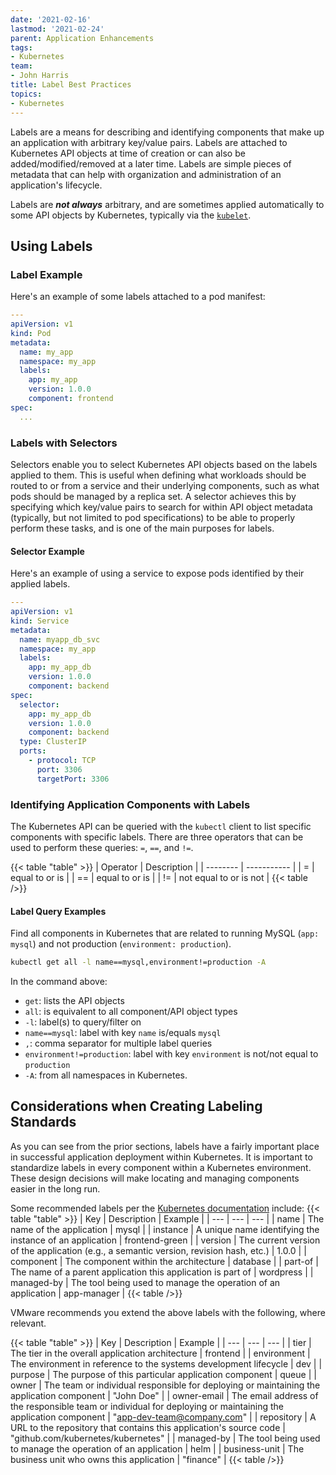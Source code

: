 ```yaml
---
date: '2021-02-16'
lastmod: '2021-02-24'
parent: Application Enhancements
tags:
- Kubernetes
team:
- John Harris
title: Label Best Practices
topics:
- Kubernetes
---
```


Labels are a means for describing and identifying components that make up an
application with arbitrary key/value pairs. Labels are attached to Kubernetes
API objects at time of creation or can also be added/modified/removed at a later
time. Labels are simple pieces of metadata that can help with organization and
administration of an application's lifecycle.

Labels are **_not always_** arbitrary, and are sometimes applied automatically to
some API objects by Kubernetes, typically via the
[`kubelet`](https://kubernetes.io/docs/reference/kubernetes-api/labels-annotations-taints/).

## Using Labels

### Label Example

Here's an example of some labels attached to a pod manifest:

```yaml
---
apiVersion: v1
kind: Pod
metadata:
  name: my_app
  namespace: my_app
  labels:
    app: my_app
    version: 1.0.0
    component: frontend
spec:
  ...
```

### Labels with Selectors

Selectors enable you to select Kubernetes API objects based on the labels
applied to them. This is useful when defining what workloads should be routed
to or from a service and their underlying components, such as what pods should
be managed by a replica set. A selector achieves this by specifying which
key/value pairs to search for within API object metadata (typically, but not
limited to pod specifications) to be able to properly perform these tasks, and
is one of the main purposes for labels.

#### Selector Example

Here's an example of using a service to expose pods identified by their applied
labels.

```yaml
---
apiVersion: v1
kind: Service
metadata:
  name: myapp_db_svc
  namespace: my_app
  labels:
    app: my_app_db
    version: 1.0.0
    component: backend
spec:
  selector:
    app: my_app_db
    version: 1.0.0
    component: backend
  type: ClusterIP
  ports:
    - protocol: TCP
      port: 3306
      targetPort: 3306
```

### Identifying Application Components with Labels

The Kubernetes API can be queried with the `kubectl` client to list specific
components with specific labels. There are three operators that can be used to
perform these queries: `=`, `==`, and `!=`.

{{< table "table" >}}
| Operator | Description |
| -------- | ----------- |
| =        | equal to or is |
| ==       | equal to or is |
| !=       | not equal to or is not |
{{< table />}}
#### Label Query Examples

Find all components in Kubernetes that are related to running MySQL
(`app: mysql`) and not production (`environment: production`).

```bash
kubectl get all -l name==mysql,environment!=production -A
```

In the command above:

- `get`: lists the API objects
- `all`: is equivalent to all component/API object types
- `-l`: label(s) to query/filter on
- `name==mysql`: label with key `name` is/equals `mysql`
- `,`: comma separator for multiple label queries
- `environment!=production`: label with key `environment` is not/not equal to
  `production`
- `-A`: from all namespaces in Kubernetes.

## Considerations when Creating Labeling Standards

As you can see from the prior sections, labels have a fairly important place in
successful application deployment within Kubernetes. It is important
to standardize labels in every component within a Kubernetes environment.
These design decisions will make
locating and managing components easier in the long run.

Some recommended labels per the
[Kubernetes documentation](https://kubernetes.io/docs/concepts/overview/working-with-objects/common-labels/)
include:
{{< table "table" >}}
| Key | Description | Example |
| --- | --- | --- |
| name | The name of the application | mysql |
| instance | A unique name identifying the instance of an application | frontend-green |
| version | The current version of the application (e.g., a semantic version, revision hash, etc.) | 1.0.0 |
| component | The component within the architecture | database |
| part-of | The name of a parent application this application is part of | wordpress |
| managed-by | The tool being used to manage the operation of an application | app-manager |
{{< table />}}

VMware recommends you extend the above labels with the following, where relevant.

{{< table "table" >}}
| Key | Description | Example |
| --- | --- | --- |
| tier | The tier in the overall application architecture | frontend |
| environment | The environment in reference to the systems development lifecycle | dev |
| purpose | The purpose of this particular application component | queue |
| owner | The team or individual responsible for deploying or maintaining the application component | "John Doe" |
| owner-email | The email address of the responsible team or individual for deploying or maintaining the application component | "app-dev-team@company.com" |
| repository | A URL to the repository that contains this application's source code | "github.com/kubernetes/kubernetes" |
| managed-by | The tool being used to manage the operation of an application | helm |
| business-unit | The business unit who owns this application | "finance" |
{{< table />}}
